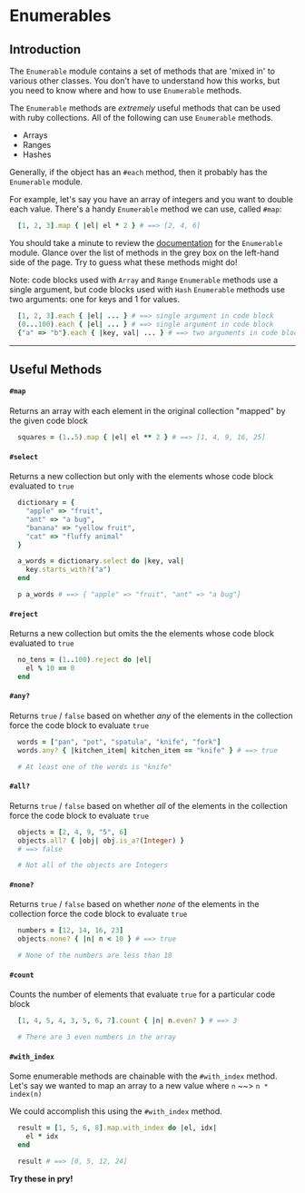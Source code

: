 # Enumerables

## Introduction

The `Enumerable` module contains a set of methods that are 'mixed in' to various other classes. You don't have to understand how this works, but you need to know where and how to use `Enumerable` methods.

The `Enumerable` methods are *extremely* useful methods that can be used with ruby collections. All of the following can use `Enumerable` methods.
  * Arrays
  * Ranges
  * Hashes

Generally, if the object has an `#each` method, then it probably has the `Enumerable` module.

For example, let's say you have an array of integers and you want to double each value. There's a handy `Enumerable` method we can use, called `#map`:

  ```ruby
    [1, 2, 3].map { |el| el * 2 } # ==> [2, 4, 6]
  ```

You should take a minute to review the [documentation][documentation] for the `Enumerable` module. Glance over the list of methods in the grey box on the left-hand side of the page. Try to guess what these methods might do!

Note: code blocks used with `Array` and `Range` `Enumerable` methods use a single argument, but code blocks used with `Hash` `Enumerable` methods use two arguments: one for keys and 1 for values.

  ```ruby
    [1, 2, 3].each { |el| ... } # ==> single argument in code block
    (0...100).each { |el| ... } # ==> single argument in code block
    {"a" => "b"}.each { |key, val| ... } # ==> two arguments in code block
  ```

---

## Useful Methods

#### `#map`
  Returns an array with each element in the original collection "mapped" by the given code block

  ```ruby
    squares = (1..5).map { |el| el ** 2 } # ==> [1, 4, 9, 16, 25]
  ```

#### `#select`
  Returns a new collection but only with the elements whose code block evaluated to `true`

  ```ruby
    dictionary = {
      "apple" => "fruit",
      "ant" => "a bug",
      "banana" => "yellow fruit",
      "cat" => "fluffy animal"
    }

    a_words = dictionary.select do |key, val|
      key.starts_with?("a")
    end

    p a_words # ==> { "apple" => "fruit", "ant" => "a bug"}
  ```

#### `#reject`
  Returns a new collection but omits the the elements whose code block evaluated to `true`

  ```ruby
    no_tens = (1..100).reject do |el|
      el % 10 == 0
    end
  ```

#### `#any?`
  Returns `true` / `false` based on whether *any* of the elements in the collection force the code block to evaluate `true`

  ```ruby
    words = ["pan", "pot", "spatula", "knife", "fork"]
    words.any? { |kitchen_item| kitchen_item == "knife" } # ==> true

    # At least one of the words is "knife"
  ```

#### `#all?`
  Returns `true` / `false` based on whether *all* of the elements in the collection force the code block to evaluate `true`

  ```ruby
    objects = [2, 4, 9, "5", 6]
    objects.all? { |obj| obj.is_a?(Integer) }
    # ==> false

    # Not all of the objects are Integers
  ```

#### `#none?`
  Returns `true` / `false` based on whether *none* of the elements in the collection force the code block to evaluate `true`

  ```ruby
    numbers = [12, 14, 16, 23]
    objects.none? { |n| n < 10 } # ==> true

    # None of the numbers are less than 10
  ```

#### `#count`
  Counts the number of elements that evaluate `true` for a particular code block

  ```ruby
    [1, 4, 5, 4, 3, 5, 6, 7].count { |n| n.even? } # ==> 3

    # There are 3 even numbers in the array
  ```


#### `#with_index`
  Some enumerable methods are chainable with the `#with_index` method. Let's say we wanted to map an array to a new value where `n` \~\~> `n * index(n)`

  We could accomplish this using the `#with_index` method.

  ```ruby
    result = [1, 5, 6, 8].map.with_index do |el, idx|
      el * idx
    end

    result # ==> [0, 5, 12, 24]
  ```


**Try these in pry!**

[documentation]: http://ruby-doc.org/core-2.3.1/Enumerable.html

